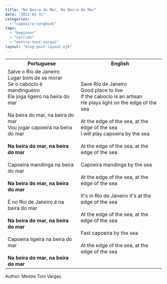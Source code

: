 ```yaml
---
title: "Na Beira do Mar, Na Beira do Mar"
date: "2021-01-31"
categories: 
  - "capoeira-songbook"
tags: 
  - "beginner"
  - "corrido"
  - "mestre-toni-vargas"
layout: "blog-post-layout.njk"
---
```


<table class="capoeira-table">
    <tr class="header-row">
        <th>Portuguese</th>
        <th>English</th>
    </tr>
    <tr>
        <td>Salve o Rio de Janeiro<br>
        Lugar bom de se morar<br>
        Se o caboclo é mandingueiro<br>
        Ele joga ligeiro na beira do mar<br>
        <br>
        Na beira do mar, na beira do mar<br>
        Vou jogar capoeira na beira do mar<br>
        <br>
        <strong>Na beira do mar, na beira do mar</strong><br>
        <br>
        Capoeira mandinga na beira do mar<br>
        <br>
        <strong>Na beira do mar, na beira do mar</strong><br>
        <br>
        É no Rio de Janeiro é na beira do mar<br>
        <br>
        <strong>Na beira do mar, na beira do mar</strong><br>
        <br>
        Capoeira ligeira na beira do mar<br>
        <br>
        <strong>Na beira do mar, na beira do mar</strong></td>
        <td>Save Rio de Janeiro<br>
        Good place to live<br>
        If the caboclo is an artisan<br>
        He plays light on the edge of the sea<br>
        <br>
        At the edge of the sea, at the edge of the sea<br>
        I will play capoeira by the sea<br>
        <br>
        At the edge of the sea, at the edge of the sea<br>
        <br>
        Capoeira mandinga by the sea<br>
        <br>
        At the edge of the sea, at the edge of the sea<br>
        <br>
        It's in Rio de Janeiro it's at the edge of the sea<br>
        <br>
        At the edge of the sea, at the edge of the sea<br>
        <br>
        Fast capoeira by the sea<br>
        <br>
        At the edge of the sea, at the edge of the sea</td>
    </tr>
</table>

<figcaption>
Author: Mestre Toni Vargas
</figcaption>